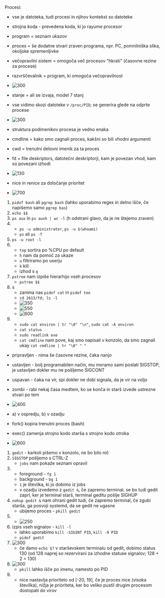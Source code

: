 Procesi:
- vse je datoteka, tudi procesi in njihov kontekst so datoteke
- strojna koda - prevedena koda, ki jo rayume procesor
- program = seznam ukazov
- proces = še dodatne stvari zraven programa, npr. PC, pomnilniška slika, okoljske spremenljivke
- večopravilni sistem = omogoča več procesov "hkrati" (časovne rezine za procese)
- razvrščevalnik = program, ki omogoča večopravilnost

- ![300](../../Images/Pasted%20image%2020240425092047.png)
- stanje = ali se izvaja, model 7 stanj

- vse vidimo skozi datoteke v `/proc/PID`; se generira glede na odprte procese
- ![300](../../Images/Pasted%20image%2020240425092201.png)
- struktura podimenikov procesa je vedno enaka
- cmdline = kako smo zagnali proces, kakšni so bili vhodni argumenti
- cwd = trenutni delovni imenik za ta proces
- fd = file deskriptors, datotečni deskriptorji, kam je povezan vhod, kam so povezani izhodi

- ![130](../../Images/Pasted%20image%2020240425092558.png)
- nice in renice za določanje prioritet

- ![700](../../Images/Pasted%20image%2020240425092739.png)
1. `pidof bash` ali `pgrep bash` (lahko uporabimo regex in delno išče, če napišemo samo `pgrep bas`)
2. `echo $$`
3. `ps aux` in `ps auxh | wc -l` (h odstrani glavo, da je ne štejemo zraven)
4. 
	- `ps -u administrator`, `ps -u $(whoami)`
	- `ps` ali `ps -T`
5. `ps -u root -l`
6. 
	- `top` sortira po %CPU po default
	- `h` nam da pomoč za ukaze
	- `u` filtriramo po userju
	- `k` kill
	- izhod s `q`
7. `pstree` nam izpiše hierarhijo vseh procesov
	- `pstree $$`
8. s
	- zanima nas `pidof cat` in `pidof tee`
	- `cd 2613/fd; ls -l`
	- ![350](../../Images/Pasted%20image%2020240425094736.png)
	- ![550](../../Images/Pasted%20image%2020240425094632.png)
	- ![600](../../Images/Pasted%20image%2020240425094812.png)
9. 
	- `sudo cat environ | tr "\0" "\n"`, `sudo cat -A environ`
	- `cat status`
	- `sudo readlink exe`
	- `cat cmdline` nam pove, kaj smo napisali v konzolo, da smo zagnali ukay `cat cmdline | tr "\0" " "`

- pripravljen - nima še časovne rezine, čaka nanjo
- ustavljen - bolj programabilen način, mu moramo sami poslati SIGSTOP, je ustavljen dokler mu ne pošljemo SIGCONT
- uspavan - čaka na vir, spi dokler ne dobi signala, da je vir na voljo
- zombi - rabi nekaj časa medtem, ko se konča in starš izvede ustrezne stvari po tem

- ![400](../../Images/Pasted%20image%2020240425101527.png)
- a) v ospredju, b) v ozadju
- fork() kopira trenutni proces (bash)
- exec() zamenja strojno kodo starša s strojno kodo otroka

- ![600](../../Images/Pasted%20image%2020240425101814.png)
1. `gedit` - karkoli pišemo v konzolo, ne bo bilo nič
2. `SIGSTOP` pošljemo s CTRL-Z
	- `jobs` nam pokaže seznam opravil
3. 
	- foreground - `fg 1`
	- background - `bg 1`
	- `1` je številka, ki jo dobimo iz jobs
	- v ozadju izvedemo z `gedit &`, če zapremo terminal, se bo tudi gedit zaprl, ker je terminal starš, terminal geditu pošlje SIGHUP
5. `nohup gedit &` nam ohrani gedit tudi, če zapremo terminal, če zgubi starša, ga posvoji systemd, da se gedit ne ugasne
	- ubijemo proces - `pkill gedit`
6. 
	- ![250](../../Images/Pasted%20image%2020240425103333.png)
7. izpis vseh signalov - `kill -l`
	- lahko uporabimo `kill -SIGINT PID`, `kill -9 PID`
	- `pidof gedit`
8. ![300](../../Images/Pasted%20image%2020240425103611.png)
	- če damo `echo $?` v starševskem terminalu od gedit, dobimo status 130 (od 128 naprej so rezervirani za izhodne statuse signalov; 128 + 2 = 130)
9. ![300](../../Images/Pasted%20image%2020240425103919.png)
	- `pkill` lahko išče po imenu, namesto po PID
10. 
	- nice nastavlja prioriteto od \[-20, 19\], če je proces nice (visoka številka), nižja je prioriteta, ker bo veliko pustil drugim procesom dostopati do virov